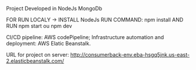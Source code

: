 

Project Developed in 
    NodeJs
    MongoDb

FOR RUN LOCALY ->
     INSTALL NodeJs
     RUN COMMAND:  npm install
     AND RUN npm start ou npm dev



CI/CD pipeline: AWS codePipeline;
Infrastructure automation and deployment: AWS Elatic Beanstalk.


URL for project on server:  http://consumerback-env.eba-hsgq5jnk.us-east-2.elasticbeanstalk.com/

